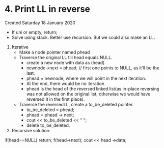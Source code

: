 # 4. Print LL in reverse
Created Saturday 18 January 2020

* If uni or empty, return;
* Solve using stack. Better use recursion. But we could also make an LL.


1. Iterative
	* Make a node pointer named phead
	* Traverse the original LL till head equals NULL.
		* create a new node with data as (head).
		* newnode->next = phead; // first one points to NULL, as it'll be the last.
		* phead = newnode, where we will point in the next iteration.
		* At the end, there would be no iteration.
		* phead is the head of the reversed linked list(as in-place reversing was not allowed on the original list, otherwise we would have reversed it in the first place).
	* Traverse the reversedLL, create a to_be_deleted pointer.
		* to_be_deleted = phead;
		* phead = phead -> next;
		* cout << to_be_deleted << " ";
		* delete to_be_deleted.
2. Recursive solution:

if(head==NULL)
return;
f(head->next);
cout << head ->data;




